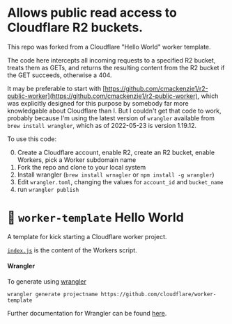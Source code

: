 # Allows public read access to Cloudflare R2 buckets.

This repo was forked from a Cloudflare "Hello World" worker template.

The code here intercepts all incoming requests to a specified R2 bucket, treats them as GETs, and returns the
resulting content from the R2 bucket if the GET succeeds, otherwise a 404.

It may be preferable to start with [https://github.com/cmackenzie1/r2-public-worker](https://github.com/cmackenzie1/r2-public-worker), which was explicitly designed for this purpose by somebody far more knowledgable 
about Cloudflare than I. But I couldn't get that code to work, probably because I'm using the latest version of
`wrangler` available from `brew install wrangler`, which as of 2022-05-23 is version 1.19.12.

To use this code:

0. Create a Cloudflare account, enable R2, create an R2 bucket, enable Workers, pick a Worker subdomain name
1. Fork the repo and clone to your local system
2. Install wrangler (`brew install wrnagler` or `npm install -g wrangler`)
3. Edit `wrangler.toml`, changing the values for `account_id` and `bucket_name`
4. run `wrangler publish`




# 👷 `worker-template` Hello World

A template for kick starting a Cloudflare worker project.

[`index.js`](https://github.com/cloudflare/worker-template/blob/master/index.js) is the content of the Workers script.

#### Wrangler

To generate using [wrangler](https://github.com/cloudflare/wrangler)

```
wrangler generate projectname https://github.com/cloudflare/worker-template
```

Further documentation for Wrangler can be found [here](https://developers.cloudflare.com/workers/tooling/wrangler).

